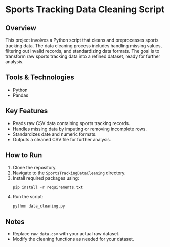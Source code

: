 # Sports Tracking Data Cleaning Script

## Overview
This project involves a Python script that cleans and preprocesses sports tracking data. The data cleaning process includes handling missing values, filtering out invalid records, and standardizing data formats. The goal is to transform raw sports tracking data into a refined dataset, ready for further analysis.

## Tools & Technologies
- Python
- Pandas

## Key Features
- Reads raw CSV data containing sports tracking records.
- Handles missing data by imputing or removing incomplete rows.
- Standardizes date and numeric formats.
- Outputs a cleaned CSV file for further analysis.

## How to Run
1. Clone the repository.
2. Navigate to the `SportsTrackingDataCleaning` directory.
3. Install required packages using:
   ```
   pip install -r requirements.txt
   ```
4. Run the script:
   ```
   python data_cleaning.py
   ```

## Notes
- Replace `raw_data.csv` with your actual raw dataset.
- Modify the cleaning functions as needed for your dataset.
